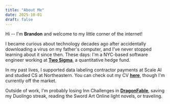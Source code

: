 ```yaml
---
title: "About Me"
date: 2025-10-01
draft: false
---
```


Hi -- I'm **Brandon** and welcome to my little corner of the internet!

I became curious about technology decades ago after accidentally downloading a virus on my father's computer, and I've never stopped learning about it since then. These days: I'm a NYC-based software engineer working at [**Two Sigma**](https://www.twosigma.com/), a quantitative hedge fund. 

In my past lives, I supported data labeling contractor payments at Scale AI and studied CS at Northeastern. You can check out my CV [**here**](https://drive.google.com/file/d/1VVj5t5a433gg2VThEKQqnLBPiqIumrXK/view?usp=sharing), though I'm currently off the market.

<!--
Throughout college and now, my location has changed roughly every season:

* #### 👨‍💻 In SF, I might've been riding my scooter around the Embarcadero and SoMa.
* #### 🌴 In LA, I might've been practicing driving, napping, or enjoying a meal back at home.
* #### 🇨🇭 In Zürich, I might've been doing compilers homework in the ETH Polyterrasse or meeting up with friends.
* #### 🦞 In Boston, I might've been studying brainteasers to prepare for interviews, or reading books during the wee hours of the morning in the library.
* #### ✨ In Pittsburgh, I might've been hoarding sparkling water from the fridge at <u>[Duolingo](https://duolingo.com)</u>.
* #### 🇸🇬 In Singapore, I might've been struggling to understand Real Analysis proofs, or grabbing a smoothie from a hawker stall.
-->

Outside of work, I'm probably losing Inn Challenges in [**DragonFable**](https://dragonfable.com), saving my Duolingo streak, reading the Sword Art Online light novels, or traveling.